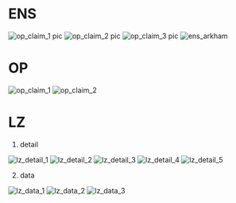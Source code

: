 # ENS
![op_claim_1 pic](https://github.com/0xjaden/hhhhunter-img/assets/20638048/98ee6912-7ea1-42e7-9a94-c84c45169490)
![op_claim_2 pic](https://github.com/0xjaden/hhhhunter-img/assets/20638048/7f1d43fa-3a08-4708-9d45-1ab194f19132)
![op_claim_3 pic](https://github.com/0xjaden/hhhhunter-img/assets/20638048/3cf3675e-6838-46ba-a561-7d7efe8ab7ab)
![ens_arkham](https://github.com/0xjaden/hhhhunter-img/assets/20638048/8495fa0b-c5c5-459f-b18d-4f53721c9874)

# OP
![op_claim_1](https://github.com/0xjaden/hhhhunter-img/assets/20638048/21e9a758-19ad-41bc-ba5f-b3d4f7b35cb6)
![op_claim_2](https://github.com/0xjaden/hhhhunter-img/assets/20638048/beacf7e7-c7a0-4d74-a6c7-6a52fd97de3e)

# LZ
1. detail

![lz_detail_1](https://github.com/0xjaden/hhhhunter-img/assets/20638048/a2d3a413-19af-40bd-88ff-6d2bbd1397e2)
![lz_detail_2](https://github.com/0xjaden/hhhhunter-img/assets/20638048/5367953d-2a6b-4981-918f-96dbef4d60fb)
![lz_detail_3](https://github.com/0xjaden/hhhhunter-img/assets/20638048/f4ead7ae-6dd6-45a3-91ad-a6e0d023cf90)
![lz_detail_4](https://github.com/0xjaden/hhhhunter-img/assets/20638048/7c84e52a-eced-42be-876c-5d9ed56f95e3)
![lz_detail_5](https://github.com/0xjaden/hhhhunter-img/assets/20638048/64d7388d-3c62-4fec-96d7-e7384048b616)

2. data

![lz_data_1](https://github.com/0xjaden/hhhhunter-img/assets/20638048/2384bbc1-98fe-46ea-b1f9-a041b3788b51)
![lz_data_2](https://github.com/0xjaden/hhhhunter-img/assets/20638048/85ab6430-6e89-4ac5-8f92-96216ddbfd6e)
![lz_data_3](https://github.com/0xjaden/hhhhunter-img/assets/20638048/613365b9-573f-420c-b0b7-04fbb30e6710)
